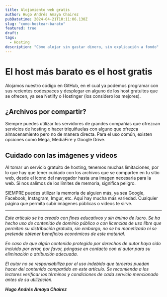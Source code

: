 ```yaml
---
title: Alojamiento web gratis
author: Hugo Andrés Amaya Chairez
pubDatetime: 2024-04-21T10:11:06.130Z
slug: "como-hostear-barato"
featured: true
draft:
tags:
  - Hosting
description: "Cómo alojar sin gastar dinero, sin explicación a fondo"
---
```


# El host más barato es el host gratis

Alojamos nuestro código en GitHub, en el cual ya podemos programar con sus recientes codespaces y desplegar en alguno de los host gratuitos que se ofrecen, ya sea Netlify o Hostinger (los considero los mejores).

## ¿Archivos por compartir?

Siempre puedes utilizar los servidores de grandes compañías que ofrezcan servicios de hosting o hacer triquiñuelas con alguno que ofrezca almacenamiento pero no de manera directa. Para el uso común, existen opciones como Mega, MediaFire y Google Drive.

## Cuidado con las imágenes y videos

Al tomar un servicio gratuito de hosting, tenemos muchas limitaciones, por lo que hay que tener cuidado con los archivos que se comparten en tu sitio web, desde el icono del navegador hasta una imagen necesaria para la web. Si nos salimos de los límites de memoria, significa peligro.

SIEMPRE puedes utilizar la memoria de alguien más, ya sea Google, Facebook, Instagram, Imgur, etc. Aquí hay mucha más variedad. Cualquier página que permita subir imágenes públicas o videos te sirve.

---

_Este artículo se ha creado con fines educativos y sin ánimo de lucro. Se ha hecho uso de contenido de dominio público o con licencias de uso libre que permiten su distribución gratuita, sin embargo, no se ha monetizado ni se pretende obtener beneficios económicos de este material._

_En caso de que algún contenido protegido por derechos de autor haya sido incluido por error, por favor, póngase en contacto con el autor para su eliminación o atribución adecuada._

_El autor no se responsabiliza por el uso indebido que terceros puedan hacer del contenido compartido en este artículo. Se recomienda a los lectores verificar los términos y condiciones de cada servicio mencionado antes de su utilización._

**_Hugo Andrés Amaya Chairez_**

